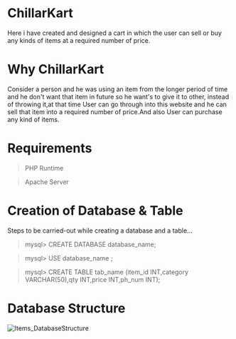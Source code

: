# ChillarKart
Here i have created and designed a cart in which the user can sell or buy any kinds of items at a required number of price.
# Why ChillarKart
Consider a person and he was using an item from the longer period of time and he don't want that item in future so he want's to give it to other, instead of throwing it,at that time User can go through into this website and he can sell that item into a required number of price.And also User can purchase any kind of items.

# Requirements
> PHP Runtime

>  Apache Server


# Creation of Database & Table
Steps to be carried-out while creating a database and a table...

> mysql> CREATE DATABASE database_name;

>  mysql> USE database_name ;

>  mysql> CREATE TABLE tab_name (item_id INT,category VARCHAR(50),qty INT,price INT,ph_num INT);


# Database Structure

![Items_DatabaseStructure](https://user-images.githubusercontent.com/55581349/65377571-70c5e500-dccb-11e9-9478-1cea0b394b43.PNG)



